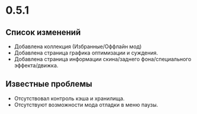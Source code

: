# 0.5.1

## Список изменений

- Добавлена коллекция (Избранные/Оффлайн мод)
- Добавлена страница графика оптимизации и суждения.
- Добавлена страница информации скина/заднего фона/специального эффекта/движка.

## Известные проблемы

- Отсутствовал контроль кэша и хранилища.
- Отсутствуют возможности мода отладки в меню паузы.
